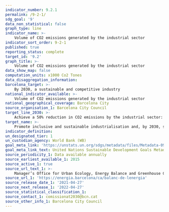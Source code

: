 ```yaml
---
indicator_number: 9.2.1
permalink: /9-2-1/
sdg_goal: '9'
data_non_statistical: false
graph_type: line
indicator_name: >-
    Volume of CO2 emissions generated by the industrial sector 
indicator_sort_order: 9-2-1
published: true
reporting_status: complete
target_id: '9.2'
graph_title: >-
    Volume of CO2 emissions generated by the industrial sector 
data_show_map: false
computation_units: x1000 Co2 Tones
data_disaggregation_information:
barcelona_target: >-
    By 2030, a sustainable and competitive industry
national_indicator_available: >-
    Volume of CO2 emissions generated by the industrial sector 
national_geographical_coverage: Barcelona City
source_organisation_1: Barcelona City Council
target_line_2030: >-
    Achieve a 50% reduction in CO2 emissions by the industrial sector: Less than 142,800 Mt
target_name: >-
    Promote inclusive and sustainable industrialisation and, by 2030, significantly raise industry’s share of employment and gross domestic product, in line with national circumstances, and double its share in the least developed countries
indicator_definition:
un_designated_tier: 1
un_custodian_agency: World Bank (WB)
goal_meta_link: 'https://unstats.un.org/sdgs/metadata/files/Metadata-09-02-01.pdf'
goal_meta_link_text: United Nations Sustainable Development Goals Metadata (pdf 894kB)
source_periodicity_1: Data available annually
source_earliest_available_1: 2015
source_active_1: true
source_url_text_1: >-
    Manager’s Office for Urban Ecology, Energy Balance and Greenhouse Gas Emissions in Barcelona 
source_url_1: 'https://energia.barcelona/ca/balanc-de-lenergia'
source_release_date_1: '2021-04-27'
source_next_release_1: '2022-04-27'
source_statistical_classification_1: 
source_contact_1: comissionat2030@bcn.cat
source_other_info_1: Barcelona City Council
---
```

